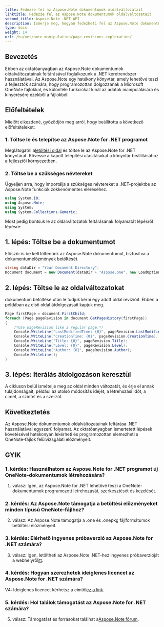 ```yaml
---
title: Fedezze fel az Aspose.Note dokumentumok oldalváltozatait
linktitle: Fedezze fel az Aspose.Note dokumentumok oldalváltozatait
second_title: Aspose.Note .NET API
description: Ismerje meg, hogyan fedezheti fel az Aspose.Note dokumentumok oldalváltozatait a .NET-keretrendszer használatával, lépésről lépésre.
type: docs
weight: 14
url: /hu/net/note-manipulation/page-revisions-exploration/
---
```

## Bevezetés

Ebben az oktatóanyagban az Aspose.Note dokumentumok oldalváltozatainak feltárásával foglalkozunk a .NET keretrendszer használatával. Az Aspose.Note egy hatékony könyvtár, amely lehetővé teszi a fejlesztők számára, hogy programozottan dolgozzanak a Microsoft OneNote fájlokkal, és különféle funkciókat kínál az adatok manipulálására és kinyerésére ezekből a fájlokból.

## Előfeltételek

Mielőtt elkezdené, győződjön meg arról, hogy beállította a következő előfeltételeket:

### 1. Töltse le és telepítse az Aspose.Note for .NET programot

 Meglátogatni a[letöltési oldal](https://releases.aspose.com/note/net/) és töltse le az Aspose.Note for .NET könyvtárat. Kövesse a kapott telepítési utasításokat a könyvtár beállításához a fejlesztői környezetben.

### 2. Töltse be a szükséges névtereket

Ügyeljen arra, hogy importálja a szükséges névtereket a .NET-projektbe az Aspose.Note funkciók zökkenőmentes eléréséhez.

```csharp
using System.IO;
using Aspose.Note;
using System;
using System.Collections.Generic;
```

Most pedig bontsuk le az oldalváltozatok feltárásának folyamatát lépésről lépésre:

## 1. lépés: Töltse be a dokumentumot

Először is be kell töltenünk az Aspose.Note dokumentumot, biztosítva a dokumentumelőzmények betöltését.

```csharp
string dataDir = "Your Document Directory";
Document document = new Document(dataDir + "Aspose.one", new LoadOptions { LoadHistory = true });
```

## 2. lépés: Töltse le az oldalváltozatokat

dokumentum betöltése után le tudjuk kérni egy adott oldal revízióit. Ebben a példában az első oldal átdolgozásait kapjuk meg.

```csharp
Page firstPage = document.FirstChild;
foreach (Page pageRevision in document.GetPageHistory(firstPage))
{
    /*Use pageRevision like a regular page.*/
    Console.WriteLine("LastModifiedTime: {0}", pageRevision.LastModifiedTime);
    Console.WriteLine("CreationTime: {0}", pageRevision.CreationTime);
    Console.WriteLine("Title: {0}", pageRevision.Title);
    Console.WriteLine("Level: {0}", pageRevision.Level);
    Console.WriteLine("Author: {0}", pageRevision.Author);
    Console.WriteLine();
}
```

## 3. lépés: Iterálás átdolgozáson keresztül

A cikluson belül ismételje meg az oldal minden változatát, és érje el annak tulajdonságait, például az utolsó módosítás idejét, a létrehozási időt, a címet, a szintet és a szerzőt.

## Következtetés

Az Aspose.Note dokumentumok oldalváltozatainak feltárása .NET használatával egyszerű folyamat. Az oktatóanyagban ismertetett lépések követésével hatékonyan lekérheti és programozottan elemezheti a OneNote-fájlok felülvizsgálati előzményeit.

## GYIK

### 1. kérdés: Használhatom az Aspose.Note for .NET programot új OneNote-dokumentumok létrehozására?

1. válasz: Igen, az Aspose.Note for .NET lehetővé teszi a OneNote-dokumentumok programozott létrehozását, szerkesztését és kezelését.

### 2. kérdés: Az Aspose.Note támogatja a betöltési előzményeket minden típusú OneNote-fájlhoz?

2. válasz: Az Aspose.Note támogatja a .one és .onepkg fájlformátumok betöltési előzményeit.

### 3. kérdés: Elérhető ingyenes próbaverzió az Aspose.Note for .NET számára?

3. válasz: Igen, letöltheti az Aspose.Note .NET-hez ingyenes próbaverzióját a webhelyről[itt](https://releases.aspose.com/).

### 4. kérdés: Hogyan szerezhetek ideiglenes licencet az Aspose.Note for .NET számára?

 V4: Ideiglenes licencet kérhetsz a címtől[ez a link](https://purchase.aspose.com/temporary-license/).

### 5. kérdés: Hol találok támogatást az Aspose.Note for .NET számára?

 5. válasz: Támogatást és forrásokat találhat a[Aspose.Note fórum](https://forum.aspose.com/c/note/28).